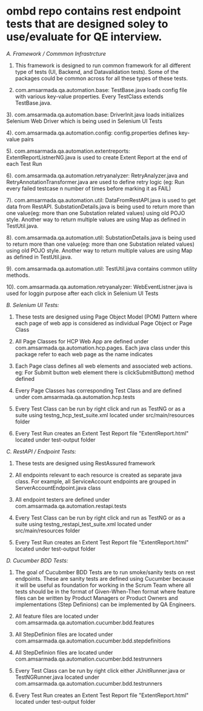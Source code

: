 # ombd repo contains rest endpoint tests that are designed soley to use/evaluate for QE interview.

*A. Framework / Commmon Infrastrcture*

1) This framework is designed to run common framework for all different type of tests (UI, Backend, and Datavalidation tests). Some of the packages could be common across for all these types of these tests.

2) com.amsarmada.qa.automation.base: TestBase.java loads config file with various key-value properties. Every TestClass extends TestBase.java. 

3). com.amsarmada.qa.automation.base: DriverInit.java loads initializes Selenium Web Driver which is being used in Selenium UI Tests

4). com.amsarmada.qa.automation.config: config.properties defines key-value pairs

5). com.amsarmada.qa.automation.extentreports: ExtentReportListnerNG.java is used to create Extent Report at the end of each Test Run

6). com.amsarmada.qa.automation.retryanalyzer: RetryAnalyzer.java and RetryAnnotationTransformer.java are used to define retry logic (eg: Run every failed testcase n number of times before marking it as FAIL)

7). com.amsarmada.qa.automation.util: DataFromRestAPI.java is used to get data from RestAPI. SubstationDetails.java is being used to return more than one value(eg: more than one Substation related values) using old POJO style. Another way to return multiple values are using Map as defined in TestUtil.java.  

8). com.amsarmada.qa.automation.util: SubstationDetails.java is being used to return more than one value(eg: more than one Substation related values) using old POJO style. Another way to return multiple values are using Map as defined in TestUtil.java.  

9). com.amsarmada.qa.automation.util: TestUtil.java contains common utility methods.  

10). com.amsarmada.qa.automation.retryanalyzer: WebEventListner.java is used for loggin purpose after each click in Selenium UI Tests

*B. Selenium UI Tests:* 

1) These tests are designed using Page Object Model (POM) Pattern where each page of web app is considered as individual Page Object or Page Class

2) All Page Classes for HCP Web App are defined under com.amsarmada.qa.automation.hcp.pages. Each java class under this package refer to each web page as the name indicates

3) Each Page class defines all web elements and associated web actions. eg: For Submit button web element there is clickSubmitButton() method defined

4) Every Page Classes has corresponding Test Class and are defined under com.amsarmada.qa.automation.hcp.tests

5) Every Test Class can be run by right click and run as TestNG or as a suite using testng_hcp_test_suite.xml located under src/main/resources folder

6) Every Test Run creates an Extent Test Report file "ExtentReport.html" located under test-output folder

*C. RestAPI / Endpoint Tests:* 

1) These tests are designed using RestAssured framework

2) All endpoints relevant to each resource is created as separate java class. For example, all ServiceAccount endpoints are grouped in ServerAccountEndpoint.java class 

3) All endpoint testers are defined under com.amsarmada.qa.automation.restapi.tests

4) Every Test Class can be run by right click and run as TestNG or as a suite using testng_restapi_test_suite.xml located under src/main/resources folder

5) Every Test Run creates an Extent Test Report file "ExtentReport.html" located under test-output folder

*D. Cucumber BDD Tests:* 

1) The goal of Cucubmber BDD Tests are to run smoke/sanity tests on rest endpoints. These are sanity tests are defined using Cucumber because it will be useful as foundation for working in the Scrum Team where all tests should be in the format of Given-When-Then format where feature files can be written by Product Managers or Product Owners and implementations (Step Definions) can be implemented by QA Engineers.

2) All feature files are located under com.amsarmada.qa.automation.cucumber.bdd.features

3) All StepDefinion files are located under com.amsarmada.qa.automation.cucumber.bdd.stepdefinitions

4) All StepDefinion files are located under com.amsarmada.qa.automation.cucumber.bdd.testrunners

5) Every Test Class can be run by right click either JUnitRunner.java or TestNGRunner.java located under com.amsarmada.qa.automation.cucumber.bdd.testrunners

6) Every Test Run creates an Extent Test Report file "ExtentReport.html" located under test-output folder
